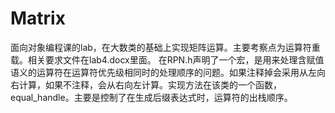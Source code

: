 # Matrix
面向对象编程课的lab，在大数类的基础上实现矩阵运算。主要考察点为运算符重载。相关要求文件在lab4.docx里面。
在RPN.h声明了一个宏，是用来处理含赋值语义的运算符在运算符优先级相同时的处理顺序的问题。如果注释掉会采用从左向右计算，如果不注释，会从右向左计算。实现方法在该类的一个函数，equal_handle。主要是控制了在生成后缀表达式时，运算符的出栈顺序。
